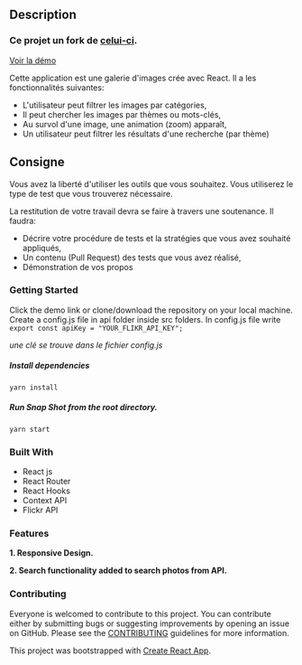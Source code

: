 ## Description

### Ce projet un fork de [celui-ci](https://github.com/Yog9/SnapShot).

[Voir la démo](https://yog9.github.io/SnapShot/)

Cette application est une galerie d'images crée avec React. Il a les fonctionnalités suivantes:

* L'utilisateur peut filtrer les images par catégories,
* Il peut chercher les images par thèmes ou mots-clés,
* Au survol d'une image, une animation (zoom) apparaît,
* Un utilisateur peut filtrer les résultats d'une recherche (par thème)


## Consigne

Vous avez la liberté d'utiliser les outils que vous souhaitez. Vous utiliserez le type de test que vous trouverez nécessaire.

La restitution de votre travail devra se faire à travers une soutenance. Il faudra:

* Décrire votre procédure de tests et la stratégies que vous avez souhaité appliqués,
* Un contenu (Pull Request) des tests que vous avez réalisé,
* Démonstration de vos propos


### Getting Started

Click the demo link or clone/download the repository on your local machine.
Create a config.js file in api folder inside src folders. In config.js file write
 `export const apiKey = "YOUR_FLIKR_API_KEY";` 
 
 _une clé se trouve dans le fichier config.js_  

##### Install dependencies

`yarn install`

##### Run Snap Shot from the root directory.

`yarn start`

### Built With

- React js
- React Router
- React Hooks
- Context API
- Flickr API

### Features

**1. Responsive Design.**

**2. Search functionality added to search photos from API.**

### Contributing

Everyone is welcomed to contribute to this project. You can contribute either by submitting bugs or suggesting improvements by opening an issue on GitHub. Please see the [CONTRIBUTING](CONTRIBUTING.md) guidelines for more information.

This project was bootstrapped with [Create React App](https://github.com/facebook/create-react-app).
